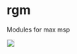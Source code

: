 # rgm
Modules for max msp

<img src="http://storage.rejh.nl/_stored/res/rgm-for-maxmsp/rgm.PNG" style="border:1px solid #eee;" />
